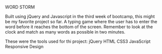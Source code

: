 WORD STORM

Built using jQuery and Javascript in the third week of bootcamp, this might be my favorite project so far.
A typing game where the user has to enter the word before it reaches the bottom of the screen. 
Remember to look at the clock and match as many words as possible in two minutes.

These were the tools used for thi project:
    jQuery
    HTML
    CSS3
    JavaScript
    Responsive Design
